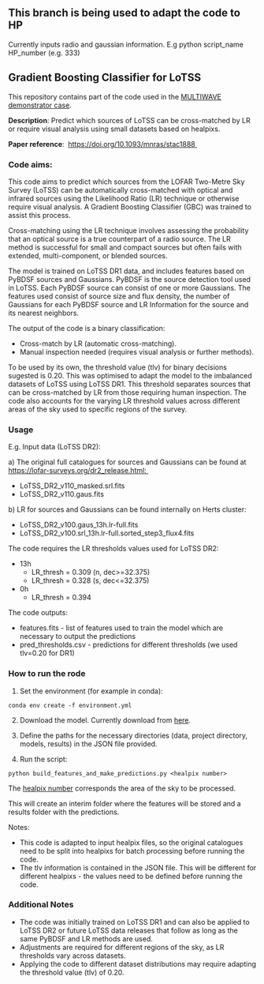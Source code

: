 ## This branch is being used to adapt the code to HP

Currently inputs radio and gaussian information. 
E.g python script_name HP_number (e.g. 333)

## Gradient Boosting Classifier for LoTSS 

This repository contains part of the code used in the [MULTIWAVE demonstrator case](https://confluence.skatelescope.org/display/SRCSC/MULTIWAVE). 

**Description**: Predict which sources of LoTSS can be cross-matched by LR or require visual analysis using small datasets based on healpixs.

**Paper reference**:  https://doi.org/10.1093/mnras/stac1888 

### Code aims:

This code aims to predict which sources from the LOFAR Two-Metre Sky Survey (LoTSS) can be automatically cross-matched with optical and infrared sources using the Likelihood Ratio (LR) technique or otherwise require visual analysis. A Gradient Boosting Classifier (GBC) was trained to assist this process. 

Cross-matching using the LR technique involves assessing the probability that an optical source is a true counterpart of a radio source. The LR method is successful for small and compact sources but often fails with extended, multi-component, or blended sources.  

The model is trained on LoTSS DR1 data, and includes features based on PyBDSF sources and Gaussians. PyBDSF is the source detection tool used in LoTSS. Each PyBDSF source can consist of one or more Gaussians. The features used consist of source size and flux density, the number of Gaussians for each PyBDSF source and LR Information for the source and its nearest neighbors. 

The output of the code is a binary classification: 
* Cross-match by LR (automatic cross-matching).
* Manual inspection needed (requires visual analysis or further methods). 

To be used by its own, the threshold value (tlv) for binary decisions sugested is 0.20. This was optimised to adapt the model to the imbalanced datasets of LoTSS using LoTSS DR1. This threshold separates sources that can be cross-matched by LR from those requiring human inspection. The code also accounts for the varying LR threshold values across different areas of the sky used to specific regions of the survey. 

### Usage 

E.g. Input data (LoTSS DR2): 

a) The original full catalogues for sources and Gaussians can be found at https://lofar-surveys.org/dr2_release.html: 
* LoTSS_DR2_v110_masked.srl.fits 
* LoTSS_DR2_v110.gaus.fits 

b) LR for sources and Gaussians can be found internally on Herts cluster: 
* LoTSS_DR2_v100.gaus_13h.lr-full.fits 
* LoTSS_DR2_v100.srl_13h.lr-full.sorted_step3_flux4.fits 

The code requires the LR thresholds values used for LoTSS DR2: 
* 13h 
  * LR_thresh = 0.309 (n, dec>=32.375) 
  * LR_thresh = 0.328 (s, dec<=32.375) 
* 0h 
  * LR_thresh = 0.394 

The code outputs: 
* features.fits - list of features used to train the model which are necessary to output the predictions
* pred_thresholds.csv - predictions for different thresholds (we used tlv=0.20 for DR1)


### How to run the rode

1. Set the environment (for example in conda):

` conda env create -f environment.yml `

2. Download the model. Currently download from [here](https://github.com/laraalegre/LOFARMachineLearningClassifier/tree/main/models).

3. Define the paths for the necessary directories (data, project directory, models, results) in the JSON file provided.

4. Run the script:

` python build_features_and_make_predictions.py <healpix number> `

The [healpix number](LOFAR/DR2/healpix_batch.py) corresponds the area of the sky to be processed. 

This will create an interim folder where the features will be stored and a results folder with the predictions.

Notes: 

* This code is adapted to input healpix files, so the original catalogues need to be split into healpixs for batch processing before running the code.
* The tlv information is contained in the JSON file. This will be different for different healpixs - the values need to be defined before running the code.


### Additional Notes 

* The code was initially trained on LoTSS DR1 and can also be applied to LoTSS DR2 or future LoTSS data releases that follow as long as the same PyBDSF and LR methods are used. 
* Adjustments are required for different regions of the sky, as LR thresholds vary across datasets.
* Applying the code to different dataset distributions may require adapting the threshold value (tlv) of 0.20.
